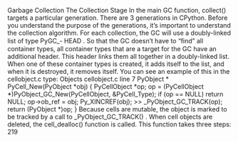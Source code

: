 Garbage Collection The Collection Stage In the main GC function,  collect()  targets a particular generation. There are 3 generations in CPython. Before you understand the purpose of the generations, it’s important to understand the collection algorithm. For each collection, the GC will use a doubly-linked list of type  PyGC_- HEAD . So that the GC doesn’t have to “ﬁnd” all container types, all container types that are a target for the GC have an additional header. This header links them all together in a doubly-linked list. When one of these container types is created, it adds itself to the list, and when it is destroyed, it removes itself. You can see an example of this in the  cellobject.c  type: Objects cellobject.c  line 7 PyObject * PyCell_New(PyObject *obj) { PyCellObject *op; op = (PyCellObject *)PyObject_GC_New(PyCellObject, &PyCell_Type); if  (op == NULL) return  NULL; op->ob_ref = obj; Py_XINCREF(obj); >> _PyObject_GC_TRACK(op); return  (PyObject *)op; } Because cells are mutable, the object is marked to be tracked by a call to  _PyObject_GC_TRACK() . When cell objects are deleted, the  cell_dealloc()  function is called. This function takes three steps: 219